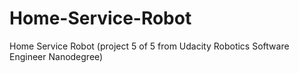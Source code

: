 # Home-Service-Robot
Home Service Robot (project 5 of 5 from Udacity Robotics Software Engineer Nanodegree)
